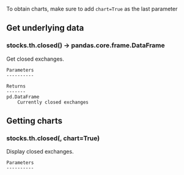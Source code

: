 To obtain charts, make sure to add `chart=True` as the last parameter

## Get underlying data 
### stocks.th.closed() -> pandas.core.frame.DataFrame

Get closed exchanges.

    Parameters
    ----------

    Returns
    -------
    pd.DataFrame
        Currently closed exchanges

## Getting charts 
### stocks.th.closed(, chart=True)

Display closed exchanges.

    Parameters
    ----------
